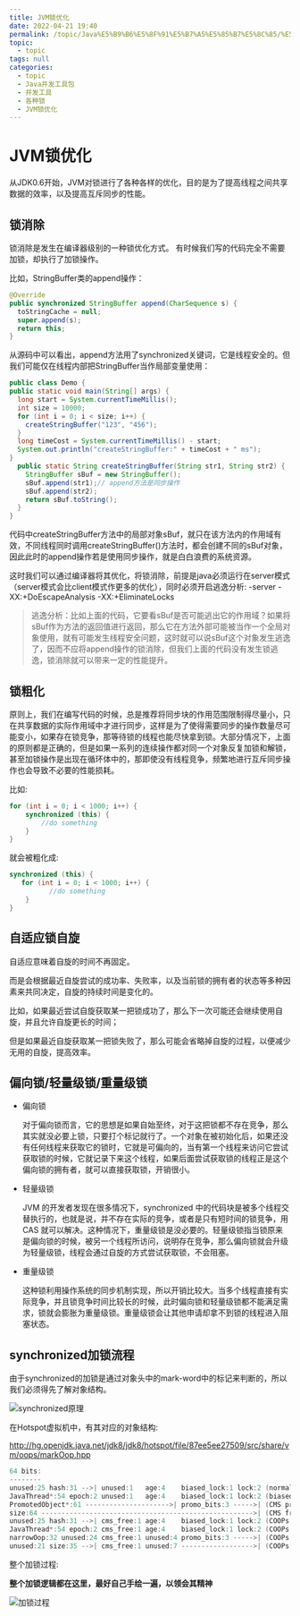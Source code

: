 ```yaml
---
title: JVM锁优化
date: 2022-04-21 19:40
permalink: /topic/Java%E5%B9%B6%E5%8F%91%E5%B7%A5%E5%85%B7%E5%8C%85/%E5%B9%B6%E5%8F%91%E5%B7%A5%E5%85%B7/%E5%90%84%E7%A7%8D%E9%94%81/JVM%E9%94%81%E4%BC%98%E5%8C%96
topic: 
  - topic
tags: null
categories: 
  - topic
  - Java并发工具包
  - 并发工具
  - 各种锁
  - JVM锁优化
---
```

# JVM锁优化

从JDK0.6开始，JVM对锁进行了各种各样的优化，目的是为了提高线程之间共享数据的效率，以及提高互斥同步的性能。

## 锁消除

锁消除是发生在编译器级别的一种锁优化方式。
有时候我们写的代码完全不需要加锁，却执行了加锁操作。

比如，StringBuffer类的append操作：

```java
@Override
public synchronized StringBuffer append(CharSequence s) {
  toStringCache = null;
  super.append(s);
  return this;
}
```

从源码中可以看出，append方法用了synchronized关键词，它是线程安全的。但我们可能仅在线程内部把StringBuffer当作局部变量使用：

```java
public class Demo {
public static void main(String[] args) {
  long start = System.currentTimeMillis();
  int size = 10000;
  for (int i = 0; i < size; i++) {
    createStringBuffer("123", "456");
  }
  long timeCost = System.currentTimeMillis() - start;
  System.out.println("createStringBuffer:" + timeCost + " ms");
}
  public static String createStringBuffer(String str1, String str2) {
    StringBuffer sBuf = new StringBuffer();
    sBuf.append(str1);// append方法是同步操作
    sBuf.append(str2);
    return sBuf.toString();
  }
}
```

代码中createStringBuffer方法中的局部对象sBuf，就只在该方法内的作用域有效，不同线程同时调用createStringBuffer()方法时，都会创建不同的sBuf对象，因此此时的append操作若是使用同步操作，就是白白浪费的系统资源。

这时我们可以通过编译器将其优化，将锁消除，前提是java必须运行在server模式（server模式会比client模式作更多的优化），同时必须开启逃逸分析: -server -XX:+DoEscapeAnalysis -XX:+EliminateLocks

> 逃逸分析：比如上面的代码，它要看sBuf是否可能逃出它的作用域？如果将sBuf作为方法的返回值进行返回，那么它在方法外部可能被当作一个全局对象使用，就有可能发生线程安全问题，这时就可以说sBuf这个对象发生逃逸了，因而不应将append操作的锁消除，但我们上面的代码没有发生锁逃逸，锁消除就可以带来一定的性能提升。

## 锁粗化

原则上，我们在编写代码的时候，总是推荐将同步块的作用范围限制得尽量小，只在共享数据的实际作用域中才进行同步，这样是为了使得需要同步的操作数量尽可能变小，如果存在锁竞争，那等待锁的线程也能尽快拿到锁。大部分情况下，上面的原则都是正确的，但是如果一系列的连续操作都对同一个对象反复加锁和解锁，甚至加锁操作是出现在循环体中的，那即使没有线程竞争，频繁地进行互斥同步操作也会导致不必要的性能损耗。

比如:

```java
for (int i = 0; i < 1000; i++) {
    synchronized (this) {
        //do something
    }
}
```

就会被粗化成:

```java
synchronized (this) {
   for (int i = 0; i < 1000; i++) {
          //do something
    }
}
```

## 自适应锁自旋

自适应意味着自旋的时间不再固定。

而是会根据最近自旋尝试的成功率、失败率，以及当前锁的拥有者的状态等多种因素来共同决定，自旋的持续时间是变化的。

比如，如果最近尝试自旋获取某一把锁成功了，那么下一次可能还会继续使用自旋，并且允许自旋更长的时间；

但是如果最近自旋获取某一把锁失败了，那么可能会省略掉自旋的过程，以便减少无用的自旋，提高效率。

## 偏向锁/轻量级锁/重量级锁

- 偏向锁

  对于偏向锁而言，它的思想是如果自始至终，对于这把锁都不存在竞争，那么其实就没必要上锁，只要打个标记就行了。一个对象在被初始化后，如果还没有任何线程来获取它的锁时，它就是可偏向的，当有第一个线程来访问它尝试获取锁的时候，它就记录下来这个线程，如果后面尝试获取锁的线程正是这个偏向锁的拥有者，就可以直接获取锁，开销很小。
- 轻量级锁

  JVM 的开发者发现在很多情况下，synchronized 中的代码块是被多个线程交替执行的，也就是说，并不存在实际的竞争，或者是只有短时间的锁竞争，用 CAS 就可以解决。这种情况下，重量级锁是没必要的。轻量级锁指当锁原来是偏向锁的时候，被另一个线程所访问，说明存在竞争，那么偏向锁就会升级为轻量级锁，线程会通过自旋的方式尝试获取锁，不会阻塞。
- 重量级锁

  这种锁利用操作系统的同步机制实现，所以开销比较大。当多个线程直接有实际竞争，并且锁竞争时间比较长的时候，此时偏向锁和轻量级锁都不能满足需求，锁就会膨胀为重量级锁。重量级锁会让其他申请却拿不到锁的线程进入阻塞状态。

## synchronized加锁流程

由于synchronized的加锁是通过对象头中的mark-word中的标记来判断的，所以我们必须得先了解对象结构。

![synchronized原理](https://www.shiyitopo.tech/uPic/synchronized%E5%8E%9F%E7%90%86.png)

在Hotspot虚拟机中，有其对应的对象结构:

http://hg.openjdk.java.net/jdk8/jdk8/hotspot/file/87ee5ee27509/src/share/vm/oops/markOop.hpp

```c++
64 bits:
--------
unused:25 hash:31 -->| unused:1   age:4    biased_lock:1 lock:2 (normal object)
JavaThread*:54 epoch:2 unused:1   age:4    biased_lock:1 lock:2 (biased object)
PromotedObject*:61 --------------------->| promo_bits:3 ----->| (CMS promoted object)
size:64 ----------------------------------------------------->| (CMS free block)
unused:25 hash:31 -->| cms_free:1 age:4    biased_lock:1 lock:2 (COOPs && normal object)
JavaThread*:54 epoch:2 cms_free:1 age:4    biased_lock:1 lock:2 (COOPs && biased object)
narrowOop:32 unused:24 cms_free:1 unused:4 promo_bits:3 ----->| (COOPs && CMS promoted objec
unused:21 size:35 -->| cms_free:1 unused:7 ------------------>| (COOPs && CMS free block)
```

整个加锁过程:

**整个加锁逻辑都在这里，最好自己手绘一遍，以领会其精神**

![加锁过程](https://www.shiyitopo.tech/uPic/%E5%8A%A0%E9%94%81%E8%BF%87%E7%A8%8B.png)
